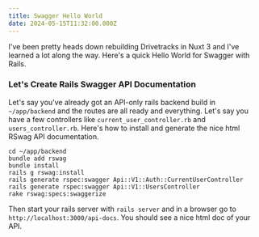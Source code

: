 ```yaml
---
title: Swagger Hello World
date: 2024-05-15T11:32:00.000Z
---
```

I've been pretty heads down rebuilding Drivetracks in Nuxt 3 and I've learned a lot along the way. Here's a quick Hello World for Swagger with Rails.

### Let's Create Rails Swagger API Documentation

Let's say you've already got an API-only rails backend build in `~/app/backend` and the routes are all ready and everything. Let's say you have a few controllers like `current_user_controller.rb` and `users_controller.rb`. Here's how to install and generate the nice html RSwag API documentation.

```
cd ~/app/backend
bundle add rswag
bundle install
rails g rswag:install
rails generate rspec:swagger Api::V1::Auth::CurrentUserController
rails generate rspec:swagger Api::V1::UsersController
rake rswag:specs:swaggerize
```

Then start your rails server with `rails server` and in a browser go to `http://localhost:3000/api-docs`. You should see a nice html doc of your API.
